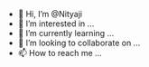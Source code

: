 - 👋 Hi, I’m @Nityaji
- 👀 I’m interested in ...
- 🌱 I’m currently learning ...
- 💞️ I’m looking to collaborate on ...
- 📫 How to reach me ...

<!---
Nityaji/Nityaji is a ✨ special ✨ repository because its `README.md` (this file) appears on your GitHub profile.
You can click the Preview link to take a look at your changes.
--->
